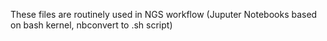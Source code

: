 These files are routinely used in NGS workflow
(Juputer Notebooks based on bash kernel, nbconvert to .sh script)
